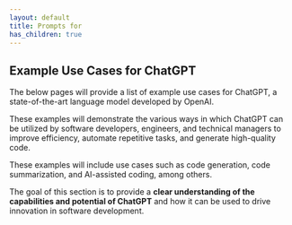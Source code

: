 ```yaml
---
layout: default
title: Prompts for
has_children: true
---
```


## Example Use Cases for ChatGPT

The below pages will provide a list of example use cases for ChatGPT, a state-of-the-art language model developed by OpenAI. 

These examples will demonstrate the various ways in which ChatGPT can be utilized by software developers, engineers, and technical managers to improve efficiency, automate repetitive tasks, and generate high-quality code. 

These examples will include use cases such as code generation, code summarization, and AI-assisted coding, among others. 

The goal of this section is to provide a **clear understanding of the capabilities and potential of ChatGPT** and how it can be used to drive innovation in software development.
